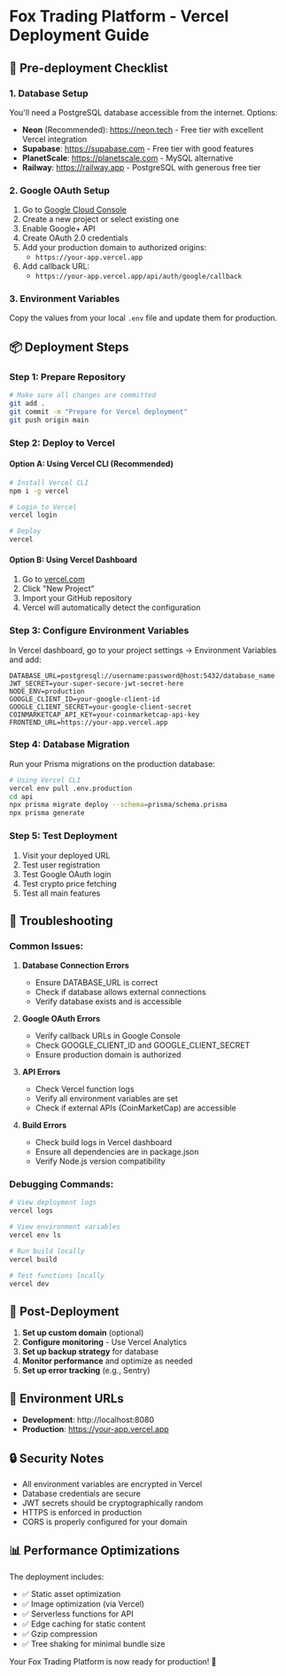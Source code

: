 # Fox Trading Platform - Vercel Deployment Guide

## 🚀 Pre-deployment Checklist

### 1. Database Setup
You'll need a PostgreSQL database accessible from the internet. Options:
- **Neon** (Recommended): https://neon.tech - Free tier with excellent Vercel integration
- **Supabase**: https://supabase.com - Free tier with good features
- **PlanetScale**: https://planetscale.com - MySQL alternative
- **Railway**: https://railway.app - PostgreSQL with generous free tier

### 2. Google OAuth Setup
1. Go to [Google Cloud Console](https://console.cloud.google.com/)
2. Create a new project or select existing one
3. Enable Google+ API
4. Create OAuth 2.0 credentials
5. Add your production domain to authorized origins:
   - `https://your-app.vercel.app`
6. Add callback URL:
   - `https://your-app.vercel.app/api/auth/google/callback`

### 3. Environment Variables
Copy the values from your local `.env` file and update them for production.

## 📦 Deployment Steps

### Step 1: Prepare Repository
```bash
# Make sure all changes are committed
git add .
git commit -m "Prepare for Vercel deployment"
git push origin main
```

### Step 2: Deploy to Vercel

#### Option A: Using Vercel CLI (Recommended)
```bash
# Install Vercel CLI
npm i -g vercel

# Login to Vercel
vercel login

# Deploy
vercel
```

#### Option B: Using Vercel Dashboard
1. Go to [vercel.com](https://vercel.com)
2. Click "New Project"
3. Import your GitHub repository
4. Vercel will automatically detect the configuration

### Step 3: Configure Environment Variables
In Vercel dashboard, go to your project settings → Environment Variables and add:

```
DATABASE_URL=postgresql://username:password@host:5432/database_name
JWT_SECRET=your-super-secure-jwt-secret-here
NODE_ENV=production
GOOGLE_CLIENT_ID=your-google-client-id
GOOGLE_CLIENT_SECRET=your-google-client-secret
COINMARKETCAP_API_KEY=your-coinmarketcap-api-key
FRONTEND_URL=https://your-app.vercel.app
```

### Step 4: Database Migration
Run your Prisma migrations on the production database:

```bash
# Using Vercel CLI
vercel env pull .env.production
cd api
npx prisma migrate deploy --schema=prisma/schema.prisma
npx prisma generate
```

### Step 5: Test Deployment
1. Visit your deployed URL
2. Test user registration
3. Test Google OAuth login
4. Test crypto price fetching
5. Test all main features

## 🔧 Troubleshooting

### Common Issues:

1. **Database Connection Errors**
   - Ensure DATABASE_URL is correct
   - Check if database allows external connections
   - Verify database exists and is accessible

2. **Google OAuth Errors**
   - Verify callback URLs in Google Console
   - Check GOOGLE_CLIENT_ID and GOOGLE_CLIENT_SECRET
   - Ensure production domain is authorized

3. **API Errors**
   - Check Vercel function logs
   - Verify all environment variables are set
   - Check if external APIs (CoinMarketCap) are accessible

4. **Build Errors**
   - Check build logs in Vercel dashboard
   - Ensure all dependencies are in package.json
   - Verify Node.js version compatibility

### Debugging Commands:
```bash
# View deployment logs
vercel logs

# View environment variables
vercel env ls

# Run build locally
vercel build

# Test functions locally
vercel dev
```

## 🌟 Post-Deployment

1. **Set up custom domain** (optional)
2. **Configure monitoring** - Use Vercel Analytics
3. **Set up backup strategy** for database
4. **Monitor performance** and optimize as needed
5. **Set up error tracking** (e.g., Sentry)

## 📱 Environment URLs

- **Development**: http://localhost:8080
- **Production**: https://your-app.vercel.app

## 🔒 Security Notes

- All environment variables are encrypted in Vercel
- Database credentials are secure
- JWT secrets should be cryptographically random
- HTTPS is enforced in production
- CORS is properly configured for your domain

## 📊 Performance Optimizations

The deployment includes:
- ✅ Static asset optimization
- ✅ Image optimization (via Vercel)
- ✅ Serverless functions for API
- ✅ Edge caching for static content
- ✅ Gzip compression
- ✅ Tree shaking for minimal bundle size

Your Fox Trading Platform is now ready for production! 🦊